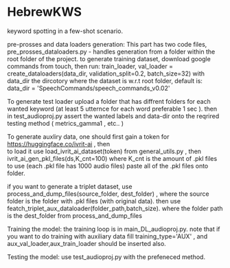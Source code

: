 # HebrewKWS
keyword spotting in a few-shot scenario.   

pre-prosses and data loaders generation:
This part has two code files, 
pre_prosses_dataloaders.py - 
handles generation from a folder within the root folder of the project.
to generate training dataset, download google commands from touch, then run:
train_loader, val_loader = create_dataloaders(data_dir, validation_split=0.2, batch_size=32)
with data_dir the dircotory where the dataset is w.r.t root folder, default is:
data_dir = 'SpeechCommands/speech_commands_v0.02' 

To generate test loader upload a folder that has diffrent folders for each wanted keyword (at least 5 utternce for each word preferable 1 sec ). then in test_audioproj.py assert the wanted labels and data-dir onto the reqrired testing method (   metrics_gamma1 , etc.. )  

To generate auxliry data, one should first gain a token for https://huggingface.co/ivrit-ai , then  
to load it  use load_ivrit_ai_dataset(token) from general_utils.py , then ivrit_ai_gen_pkl_files(ds,K_cnt=100)
where K_cnt is the amount of .pkl files to use (each .pkl file has 1000 audio files)
paste all of the .pkl files onto folder. 

if you want to generate a triplet dataset, use process_and_dump_files(source_folder, dest_folder) , where the source folder is the folder with .pkl files (with original data). then use  featch_triplet_aux_dataloader(folder_path,batch_size). where the folder path is the dest_folder from process_and_dump_files

Training the model: the training loop is in main_DL_audioproj.py. note that if you want to do training with auxiliary data fill training_type='AUX' , and  aux_val_loader,aux_train_loader should be inserted also. 

Testing the model: 
use test_audioproj.py with the prefeneced method. 



